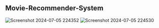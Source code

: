 ## Movie-Recommender-System
![Screenshot 2024-07-05 224352](https://github.com/UtkarshTandon22/Movie-Recommender-System/assets/142342310/88a45e7c-b074-4c4b-8a6b-7cd47e62b885)
![Screenshot 2024-07-05 224530](https://github.com/UtkarshTandon22/Movie-Recommender-System/assets/142342310/5059f287-e852-4b37-a98a-784348ff6b09)
